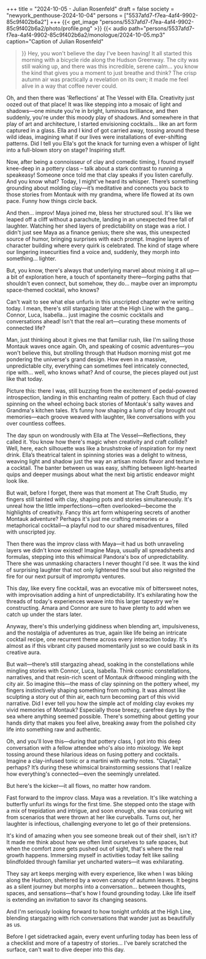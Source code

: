 +++
title = "2024-10-05 - Julian Rosenfeld"
draft = false
society = "newyork_penthouse-2024-10-04"
persons = ["5537afd7-f7ea-4af4-9902-85c9f402b6a2"]
+++
{{< get_image "persons/5537afd7-f7ea-4af4-9902-85c9f402b6a2/photo/profile.png" >}}
{{< audio
    path="persons/5537afd7-f7ea-4af4-9902-85c9f402b6a2/monologue/2024-10-05.mp3" 
    caption="Caption of Julian Rosenfeld"
>}}
Hey, you won't believe the day I've been having!
It all started this morning with a bicycle ride along the Hudson Greenway. The city was still waking up, and there was this incredible, serene calm... you know the kind that gives you a moment to just breathe and think? The crisp autumn air was practically a revelation on its own; it made me feel alive in a way that coffee never could.

Oh, and then there was 'Reflections' at The Vessel with Ella. Creativity just oozed out of that place! It was like stepping into a mosaic of light and shadows—one minute you're in bright, luminous brilliance, and then suddenly, you're under this moody play of shadows. And somewhere in that play of art and architecture, I started envisioning cocktails... like an art form captured in a glass. Ella and I kind of got carried away, tossing around these wild ideas, imagining what if our lives were installations of ever-shifting patterns. Did I tell you Ella's got the knack for turning even a whisper of light into a full-blown story on stage? Inspiring stuff.

Now, after being a connoisseur of clay and comedic timing, I found myself knee-deep in a pottery class – talk about a stark contrast to running a speakeasy! Someone once told me that clay speaks if you listen carefully. And you know what? Today, I might've heard its whisper. There’s something grounding about molding clay—it’s meditative and connects you back to those stories from Montauk with my grandma, where life flowed at its own pace. Funny how things circle back.

And then... improv! Maya joined me, bless her structured soul. It's like we leaped off a cliff without a parachute, landing in an unexpected free fall of laughter. Watching her shed layers of predictability on stage was a riot. I didn't just see Maya as a finance genius; there she was, this unexpected source of humor, bringing surprises with each prompt. Imagine layers of character building where every quirk is celebrated. The kind of stage where our lingering insecurities find a voice and, suddenly, they morph into something... lighter.

But, you know, there's always that underlying marvel about mixing it all up—a bit of exploration here, a touch of spontaneity there—forging paths that shouldn't even connect, but somehow, they do... maybe over an impromptu space-themed cocktail, who knows?

Can't wait to see what else unfurls in this unscripted chapter we're writing today. I mean, there's still stargazing later at the High Line with the gang... Connor, Luca, Isabella... just imagine the cosmic cocktails and conversations ahead! Isn't that the real art—curating these moments of connected life?

Man, just thinking about it gives me that familiar rush, like I'm sailing those Montauk waves once again.
Oh, and speaking of cosmic adventures—you won't believe this, but strolling through that Hudson morning mist got me pondering the universe's grand design. How even in a massive, unpredictable city, everything can sometimes feel intricately connected, ripe with... well, who knows what? And of course, the pieces played out just like that today.

Picture this: there I was, still buzzing from the excitement of pedal-powered introspection, landing in this enchanting realm of pottery. Each thud of clay spinning on the wheel echoing back stories of Montauk's salty waves and Grandma's kitchen tales. It’s funny how shaping a lump of clay brought out memories—each groove weaved with laughter, like conversations with you over countless coffees.

The day spun on wondrously with Ella at The Vessel—Reflections, they called it. You know how there's magic when creativity and craft collide? Well, here, each silhouette was like a brushstroke of inspiration for my next drink. Ella’s theatrical talent in spinning stories was a delight to witness, weaving light and shadow just the way an artisan molds flavor and texture in a cocktail. The banter between us was easy, shifting between light-hearted quips and deeper musings about what the next big artistic endeavor might look like.

But wait, before I forget, there was that moment at The Craft Studio, my fingers still tainted with clay, shaping pots and stories simultaneously. It's unreal how the little imperfections—often overlooked—become the highlights of creativity. Fancy this art form whispering secrets of another Montauk adventure? Perhaps it's just me crafting memories or a metaphorical cocktail—a playful nod to our shared misadventures, filled with unscripted joy.

Then there was the improv class with Maya—it had us both unraveling layers we didn't know existed! Imagine Maya, usually all spreadsheets and formulas, stepping into this whimsical Pandora's box of unpredictability. There she was unmasking characters I never thought I'd see. It was the kind of surprising laughter that not only lightened the soul but also reignited the fire for our next pursuit of impromptu ventures.

This day, like every fine cocktail, was an evocative mix of bittersweet notes, with improvisation adding a hint of unpredictability. It's exhilarating how the threads of today's experiences weave into this larger tapestry we're constructing. Amara and Connor are sure to have plenty to add when we catch up under the stars later.

Anyway, there's this underlying giddiness when blending art, impulsiveness, and the nostalgia of adventures as true, again like life being an intricate cocktail recipe, one recurrent theme across every interaction today. It's almost as if this vibrant city paused momentarily just so we could bask in its creative aura.

But wait—there’s still stargazing ahead, soaking in the constellations while mingling stories with Connor, Luca, Isabella. Think cosmic constellations, narratives, and that resin-rich scent of Montauk driftwood mingling with the city air.
So imagine this—the mass of clay spinning on the pottery wheel, my fingers instinctively shaping something from nothing. It was almost like sculpting a story out of thin air, each turn becoming part of this vivid narrative. Did I ever tell you how the simple act of molding clay evokes my vivid memories of Montauk? Especially those breezy, carefree days by the sea where anything seemed possible. There's something about getting your hands dirty that makes you feel alive, breaking away from the polished city life into something raw and authentic.

Oh, and you'll love this—during that pottery class, I got into this deep conversation with a fellow attendee who's also into mixology. We kept tossing around these hilarious ideas on fusing pottery and cocktails. Imagine a clay-infused tonic or a martini with earthy notes. "Claytail," perhaps? It’s during these whimsical brainstorming sessions that I realize how everything's connected—even the seemingly unrelated.

But here's the kicker—it all flows, no matter how random. 

Fast forward to the improv class. Maya was a revelation. It's like watching a butterfly unfurl its wings for the first time. She stepped onto the stage with a mix of trepidation and intrigue, and soon enough, she was conjuring wit from scenarios that were thrown at her like curveballs. Turns out, her laughter is infectious, challenging everyone to let go of their pretensions.

It's kind of amazing when you see someone break out of their shell, isn't it? It made me think about how we often limit ourselves to safe spaces, but when the comfort zone gets pushed out of sight, that's where the real growth happens. Immersing myself in activities today felt like sailing blindfolded through familiar yet uncharted waters—it was exhilarating.

They say art keeps merging with every experience, like when I was biking along the Hudson, sheltered by a woven canopy of autumn leaves. It begins as a silent journey but morphs into a conversation... between thoughts, spaces, and sensations—that's how I found grounding today. Like life itself is extending an invitation to savor its changing seasons.

And I'm seriously looking forward to how tonight unfolds at the High Line, blending stargazing with rich conversations that wander just as beautifully as us.

Before I get sidetracked again, every event unfurling today has been less of a checklist and more of a tapestry of stories...
I've barely scratched the surface, can't wait to dive deeper into this day.
